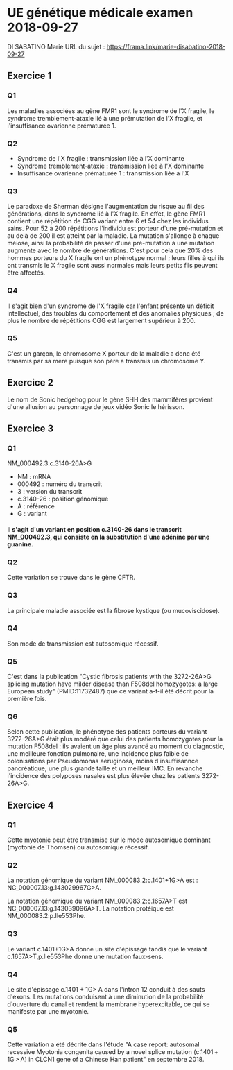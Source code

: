 # UE génétique médicale examen 2018-09-27
DI SABATINO Marie
URL du sujet : https://frama.link/marie-disabatino-2018-09-27
## Exercice 1
### Q1
Les maladies associées au gène FMR1 sont le syndrome de l'X fragile, le syndrome tremblement-ataxie lié à une prémutation de l'X fragile, et l'insuffisance ovarienne prématurée 1. 
### Q2
- Syndrome de l'X fragile : transmission liée à l'X dominante
- Syndrome tremblement-ataxie : transmission liée à l'X dominante
- Insuffisance ovarienne prématurée 1 :  transmission liée à l'X
### Q3
Le paradoxe de Sherman désigne l'augmentation du risque au fil des générations, dans le syndrome lié à l'X fragile. En effet, le gène FMR1 contient une répétition de CGG variant entre 6 et 54 chez les individus sains. Pour 52 à 200 répétitions l'individu est porteur d'une pré-mutation et au delà de 200 il est atteint par la maladie. La mutation s'allonge à chaque méiose, ainsi la probabilité de passer d'une pré-mutation à une mutation augmente avec le nombre de générations. C'est pour cela que 20% des hommes porteurs du X fragile ont un phénotype normal ; leurs filles à qui ils ont transmis le X fragile sont aussi normales mais leurs petits fils peuvent être affectés.
### Q4
Il s'agit bien d'un syndrome de l'X fragile car l'enfant présente un déficit intellectuel, des troubles du comportement et des anomalies physiques ; de plus le nombre de répétitions CGG est largement supérieur à 200.
### Q5
C'est un garçon, le chromosome X porteur de la maladie a donc été transmis par sa mère puisque son père a transmis un chromosome Y.

## Exercice 2
Le nom de Sonic hedgehog pour le gène SHH des mammifères provient d'une allusion au personnage de jeux vidéo Sonic le hérisson.

## Exercice 3
### Q1
NM_000492.3:c.3140-26A>G
- NM : mRNA
- 000492 : numéro du transcrit
- 3 : version du transcrit
- c.3140-26 : position génomique
- A : référence
- G : variant
#### Il s'agit d'un variant en position c.3140-26 dans le transcrit NM_000492.3, qui consiste en la substitution d'une adénine par une guanine.
### Q2
Cette variation se trouve dans le gène CFTR.
### Q3
La principale maladie associée est la fibrose kystique (ou mucoviscidose).
### Q4
Son mode de transmission est autosomique récessif.
### Q5
C'est dans la publication "Cystic fibrosis patients with the 3272-26A>G splicing mutation have milder disease than F508del homozygotes: a large European study" (PMID:11732487) que ce variant a-t-il été décrit pour la première fois.
### Q6
Selon cette publication, le phénotype des patients porteurs du variant 3272-26A>G était plus modéré que celui des patients homozygotes pour la mutation F508del : ils avaient un âge plus avancé au moment du diagnostic, une meilleure fonction pulmonaire, une incidence plus faible de colonisations par Pseudomonas aeruginosa, moins d'insuffisannce pancréatique, une plus grande taille et un meilleur IMC. En revanche l'incidence des polyposes nasales est plus élevée chez les patients 3272-26A>G.

## Exercice 4
### Q1
Cette myotonie peut être transmise sur le mode autosomique dominant (myotonie de Thomsen) ou autosomique récessif.
### Q2
La notation génomique du variant NM_000083.2:c.1401+1G>A est : NC_000007.13:g.143029967G>A.

La notation génomique du variant NM_000083.2:c.1657A>T est NC_000007.13:g.143039096A>T. La notation protéique est NM_000083.2:p.Ile553Phe.

### Q3
Le variant c.1401+1G>A donne un site d'épissage tandis que le variant c.1657A>T,p.Ile553Phe donne une mutation faux-sens.
### Q4
Le site d'épissage c.1401 + 1G> A dans l'intron 12 conduit à des sauts d'exons. Les mutations conduisent à une diminution de la probabilité d'ouverture du canal et rendent la membrane hyperexcitable, ce qui se manifeste par une myotonie.
### Q5
Cette variation a été décrite dans l'étude "A case report: autosomal recessive Myotonia congenita caused by a novel splice mutation (c.1401 + 1G > A) in CLCN1 gene of a Chinese Han patient" en septembre 2018.
